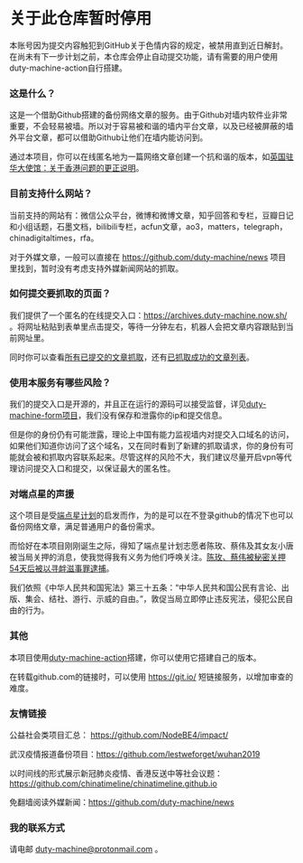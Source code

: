 # 关于此仓库暂时停用

本账号因为提交内容触犯到GitHub关于色情内容的规定，被禁用直到近日解封。在尚未有下一步计划之前，本仓库会停止自动提交功能，请有需要的用户使用duty-machine-action自行搭建。

### 这是什么？

这是一个借助Github搭建的备份网络文章的服务。由于Github对墙内软件业非常重要，不会轻易被墙。所以对于容易被和谐的墙内平台文章，以及已经被屏蔽的墙外平台文章，都可以借助Github让他们在墙内能访问到。

通过本项目，你可以在线匿名地为一篇网络文章创建一个抗和谐的版本，如[英国驻华大使馆：关于香港问题的更正说明](https://github.com/duty-machine/duty-machine/issues/514)。

### 目前支持什么网站？

当前支持的网站有：微信公众平台，微博和微博文章，知乎回答和专栏，豆瓣日记和小组话题，石墨文档，bilibili专栏，acfun文章，ao3，matters，telegraph，chinadigitaltimes，rfa。

对于外媒文章，一般可以直接在 https://github.com/duty-machine/news 项目里找到，暂时没有考虑支持外媒新闻网站的抓取。

### 如何提交要抓取的页面？

我们提供了一个匿名的在线提交入口：https://archives.duty-machine.now.sh/ 。将网址粘贴到表单里点击提交，等待一分钟左右，机器人会把文章内容跟贴到当前网址里。

同时你可以查看[所有已提交的文章抓取](https://github.com/duty-machine/duty-machine/issues?q=is%3Aclosed+is%3Aopen)，还有[已抓取成功的文章列表](https://github.com/duty-machine/duty-machine/issues?q=label%3Afetched+is%3Aclosed)。

### 使用本服务有哪些风险？

我们的提交入口是开源的，并且正在运行的源码可以接受监督，详见[duty-machine-form项目](https://github.com/duty-machine/duty-machine-form)，我们没有保存和泄露你的ip和提交信息。

但是你的身份仍有可能泄露，理论上中国有能力监视墙内对提交入口域名的访问，如果他们知道你访问了这个域名，又在同时看到了新建的抓取请求，你的身份有可能就会被和抓取内容联系起来。尽管这样的风险不大，我们建议尽量开启vpn等代理访问提交入口和提交，以保证最大的匿名性。

### 对端点星的声援

这个项目是受[端点星计划](https://github.com/Terminus2049/Terminus2049.github.io)的启发而作，为的是可以在不登录github的情况下也可以备份网络文章，满足普通用户的备份需求。

而恰好在本项目刚刚诞生之际，得知了端点星计划志愿者陈玫、蔡伟及其女友小唐被当局关押的消息，使我觉得我有义务为他们呼唤关注。[陈玫、蔡伟被秘密关押54天后被以寻衅滋事罪逮捕](https://github.com/duty-machine/duty-machine/issues/223)。

我们依照《中华人民共和国宪法》第三十五条：“中华人民共和国公民有言论、出版、集会、结社、游行、示威的自由。”，敦促当局立即停止违反宪法，侵犯公民自由的行为。

### 其他

本项目使用[duty-machine-action](https://github.com/duty-machine/duty-machine-action)搭建，你可以使用它搭建自己的版本。

在转载github.com的链接时，可以使用 https://git.io/ 短链接服务，以增加审查的难度。

### 友情链接

公益社会类项目汇总： https://github.com/NodeBE4/impact/

武汉疫情报道备份项目：https://github.com/lestweforget/wuhan2019

以时间线的形式展示新冠肺炎疫情、香港反送中等社会议题：https://github.com/chinatimeline/chinatimeline.github.io

免翻墙阅读外媒新闻：https://github.com/duty-machine/news

### 我的联系方式

请电邮 duty-machine@protonmail.com 。
